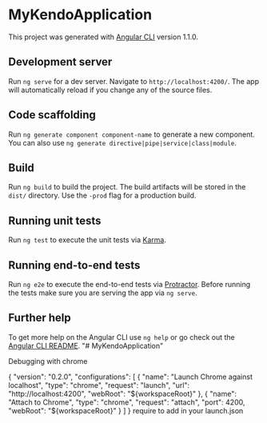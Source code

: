 # MyKendoApplication

This project was generated with [Angular CLI](https://github.com/angular/angular-cli) version 1.1.0.

## Development server

Run `ng serve` for a dev server. Navigate to `http://localhost:4200/`. The app will automatically reload if you change any of the source files.

## Code scaffolding

Run `ng generate component component-name` to generate a new component. You can also use `ng generate directive|pipe|service|class|module`.

## Build

Run `ng build` to build the project. The build artifacts will be stored in the `dist/` directory. Use the `-prod` flag for a production build.

## Running unit tests

Run `ng test` to execute the unit tests via [Karma](https://karma-runner.github.io).

## Running end-to-end tests

Run `ng e2e` to execute the end-to-end tests via [Protractor](http://www.protractortest.org/).
Before running the tests make sure you are serving the app via `ng serve`.

## Further help

To get more help on the Angular CLI use `ng help` or go check out the [Angular CLI README](https://github.com/angular/angular-cli/blob/master/README.md).
"# MyKendoApplication" 


Debugging with chrome 

{
    "version": "0.2.0",
    "configurations": [
        {
            "name": "Launch Chrome against localhost",
            "type": "chrome",
            "request": "launch",
            "url": "http://localhost:4200",
            "webRoot": "${workspaceRoot}"
        },
        {
            "name": "Attach to Chrome",
            "type": "chrome",
            "request": "attach",
            "port": 4200,
            "webRoot": "${workspaceRoot}"
        }
    ]
}
require to add in your launch.json
